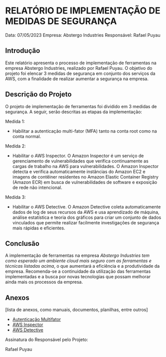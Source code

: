# RELATÓRIO DE IMPLEMENTAÇÃO DE MEDIDAS DE SEGURANÇA

Data: 07/05/2023
Empresa: Abstergo Industries 
Responsável: Rafael Puyau

## Introdução
Este relatório apresenta o processo de implementação de ferramentas na empresa Abstergo Industries, realizado por Rafael Puyau. O objetivo do projeto foi elencar 3 medidas de segurança em conjunto dos serviços da AWS, com a finalidade de realizar aumentar a segurança na empresa.

## Descrição do Projeto
O projeto de implementação de ferramentas foi dividido em 3 medidas de segurança. A seguir, serão descritas as etapas da implementação:

Medida 1: 
- Habilitar a autenticação multi-fator (MFA) tanto na conta root como na conta normal.

Medida 2: 
- Habilitar o AWS Inspector.
O Amazon Inspector é um serviço de gerenciamento de vulnerabilidades que verifica continuamente as cargas de trabalho na AWS para vulnerabilidades. O Amazon Inspector detecta e verifica automaticamente instâncias do Amazon EC2 e imagens de contêiner residentes no Amazon Elastic Container Registry (Amazon ECR) em busca de vulnerabilidades de software e exposição de rede não intencional.

Medida 3: 
- Habilitar o AWS Detective.
O Amazon Detective coleta automaticamente dados de log de seus recursos da AWS e usa aprendizado de máquina, análise estatística e teoria dos gráficos para criar um conjunto de dados vinculados que permite realizar facilmente investigações de segurança mais rápidas e eficientes.


## Conclusão
A implementação de ferramentas na empresa *Abstergo Industries tem como esperado um ambiente cloud mais seguro com as ferramentas e técnicas listadas acima*, o que aumentará a eficiência e a produtividade da empresa. Recomenda-se a continuidade da utilização das ferramentas implementadas e a busca por novas tecnologias que possam melhorar ainda mais os processos da empresa.

## Anexos

[lista de anexos, como manuais, documentos, planilhas, entre outros]
* [Autenticação Multifator](https://docs.aws.amazon.com/pt_br/IAM/latest/UserGuide/id_credentials_mfa.html)
* [AWS Inspector](https://docs.aws.amazon.com/pt_br/inspector/latest/user/what-is-inspector.html)
* [AWS Detective](https://docs.aws.amazon.com/pt_br/detective/latest/adminguide/what-is-detective.html)

Assinatura do Responsável pelo Projeto:

Rafael Puyau